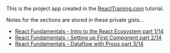 This is the project app created in the [ReactTraining.com](https://online.reacttraining.com/courses/) tutorial.

Notes for the sections are stored in these private gists...

- [React Fundamentals - Intro to the React Ecosystem part 1/14](https://gist.github.com/cfsanderson/d9cb230ebcf28088c20d1bc9f9ff1dd5)
- [React Fundamentals - Setting up First Component part 2/14](https://gist.github.com/cfsanderson/0c8ad094b7bcf8c66a7f1ae3d9956ccf)
- [React Fundamentals - Dataflow with Props part 3/14](https://gist.github.com/77e2812ecb1db823d6360605d5bd22c5)
